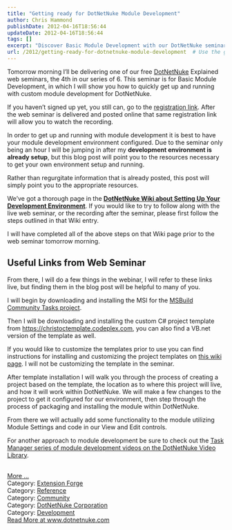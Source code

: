 ```yaml
---
title: "Getting ready for DotNetNuke Module Development"
author: Chris Hammond
publishDate: 2012-04-16T18:56:44
updateDate: 2012-04-16T18:56:44
tags: []
excerpt: "Discover Basic Module Development with our DotNetNuke seminar. Learn to set up a development environment and customize modules with our comprehensive guide."
url: /2012/getting-ready-for-dotnetnuke-module-development  # Use the generated URL with year
---
```

<p>Tomorrow morning I’ll be delivering one of our free <a href="https://www.dotnetnuke.com">DotNetNuke</a> Explained web seminars, the 4th in our series of 6. This seminar is for Basic Module Development, in which I will show you how to quickly get up and running with custom module development for DotNetNuke.</p>  <p>If you haven’t signed up yet, you still can, go to the <a href="https://www.dotnetnuke.com/Intro/Web-Seminars/DotNetNuke-Explained-Basic-Module-Development.aspx" target="_blank">registration link</a>. After the web seminar is delivered and posted online that same registration link will allow you to watch the recording.</p>  <p>In order to get up and running with module development it is best to have your module development environment configured. Due to the seminar only being an hour I will be jumping in after my <strong>development environment is already setup</strong>, but this blog post will point you to the resources necessary to get your own environment setup and running.</p>  <p>Rather than regurgitate information that is already posted, this post will simply point you to the appropriate resources.</p>  <p>We’ve got a thorough page in the <a href="https://www.dotnetnuke.com/Resources/Wiki/Page/development-environment.aspx" target="_blank"><strong>DotNetNuke Wiki about Setting Up Your Development Environment</strong></a>. If you would like to try to follow along with the live web seminar, or the recording after the seminar, please first follow the steps outlined in that Wiki entry.</p>  <p>I will have completed all of the above steps on that Wiki page prior to the web seminar tomorrow morning.</p>  <h2>Useful Links from Web Seminar</h2>  <p>From there, I will do a few things in the webinar, I will refer to these links live, but finding them in the blog post will be helpful to many of you.</p>  <p>I will begin by downloading and installing the MSI for the <a href="https://msbuildtasks.tigris.org/" target="_blank">MSBuild Community Tasks project</a>.</p>  <p>Then I will be downloading and installing the custom C# project template from <a href="https://christoctemplate.codeplex.com">https://christoctemplate.codeplex.com</a>, you can also find a VB.net version of the template as well.</p>  <p>If you would like to customize the templates prior to use you can find instructions for installing and customizing the project templates on <a href="https://www.dotnetnuke.com/Resources/Wiki/Page/Customize-Project-Template.aspx" target="_blank">this wiki page</a>. I will not be customizing the template in the seminar.</p>  <p>After template installation I will walk you through the process of creating a project based on the template, the location as to where this project will live, and how it will work within DotNetNuke. We will make a few changes to the project to get it configured for our environment, then step through the process of packaging and installing the module within DotNetNuke.</p>  <p>From there we will actually add some functionality to the module utilizing Module Settings and code in our View and Edit controls.</p>  <p>For another approach to module development be sure to check out the <a href="https://www.dotnetnuke.com/Resources/Video-Library.aspx#extension" target="_blank">Task Manager series of module development videos on the DotNetNuke Video Library</a>.</p><br /><a href=https://www.dotnetnuke.com/Resources/Blogs/EntryId/3357/Getting-ready-for-DotNetNuke-Module-Development.aspx>More ...</a><div class="category">Category: <a href=https://www.dotnetnuke.com/Resources/Blogs/CatID/5.aspx>Extension Forge</a></div><div class="category">Category: <a href=https://www.dotnetnuke.com/Resources/Blogs/CatID/6.aspx>Reference</a></div><div class="category">Category: <a href=https://www.dotnetnuke.com/Resources/Blogs/CatID/16.aspx>Community</a></div><div class="category">Category: <a href=https://www.dotnetnuke.com/Resources/Blogs/CatID/15.aspx>DotNetNuke Corporation</a></div><div class="category">Category: <a href=https://www.dotnetnuke.com/Resources/Blogs/CatID/9.aspx>Development</a></div> <a href="https://www.dotnetnuke.com/Resources/Blogs/EntryId/3357/Getting-ready-for-DotNetNuke-Module-Development.aspx">Read More at www.dotnetnuke.com</a>

